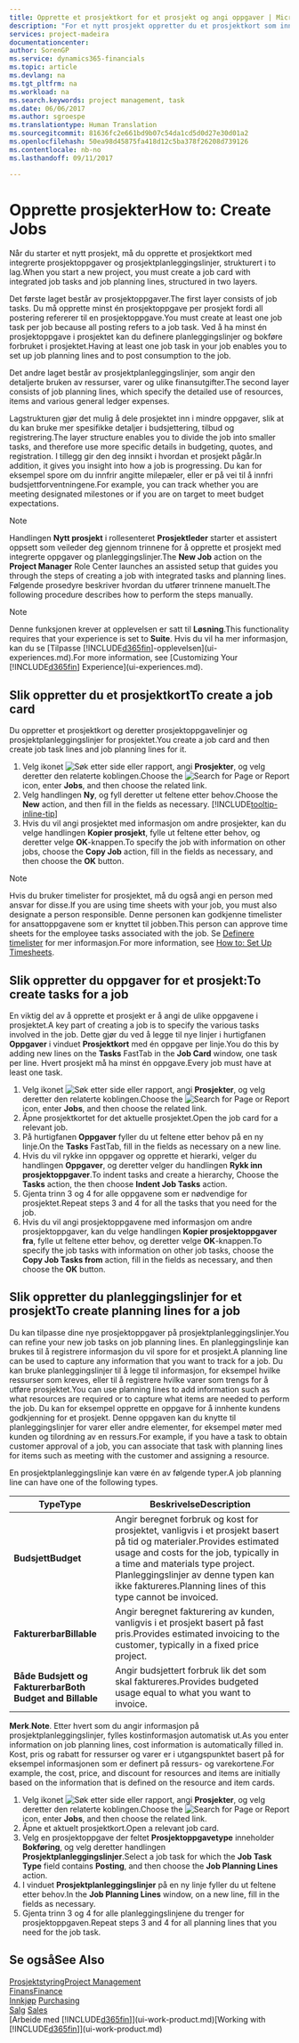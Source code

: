 ```yaml
---
title: Opprette et prosjektkort for et prosjekt og angi oppgaver | Microsoft-dokumentasjon
description: "For et nytt prosjekt oppretter du et prosjektkort som inneholder prosjektoppgaver og planleggingslinjer, slik at det blir enklere å administrere fremdrift og budsjett."
services: project-madeira
documentationcenter: 
author: SorenGP
ms.service: dynamics365-financials
ms.topic: article
ms.devlang: na
ms.tgt_pltfrm: na
ms.workload: na
ms.search.keywords: project management, task
ms.date: 06/06/2017
ms.author: sgroespe
ms.translationtype: Human Translation
ms.sourcegitcommit: 81636fc2e661bd9b07c54da1cd5d0d27e30d01a2
ms.openlocfilehash: 50ea98d45875fa418d12c5ba378f26208d739126
ms.contentlocale: nb-no
ms.lasthandoff: 09/11/2017

---
```

# <a name="how-to-create-jobs"></a><span data-ttu-id="22949-103">Opprette prosjekter</span><span class="sxs-lookup"><span data-stu-id="22949-103">How to: Create Jobs</span></span>
<span data-ttu-id="22949-104">Når du starter et nytt prosjekt, må du opprette et prosjektkort med integrerte prosjektoppgaver og prosjektplanleggingslinjer, strukturert i to lag.</span><span class="sxs-lookup"><span data-stu-id="22949-104">When you start a new project, you must create a job card with integrated job tasks and job planning lines, structured in two layers.</span></span>  

<span data-ttu-id="22949-105">Det første laget består av prosjektoppgaver.</span><span class="sxs-lookup"><span data-stu-id="22949-105">The first layer consists of job tasks.</span></span> <span data-ttu-id="22949-106">Du må opprette minst én prosjektoppgave per prosjekt fordi all postering refererer til en prosjektoppgave.</span><span class="sxs-lookup"><span data-stu-id="22949-106">You must create at least one job task per job because all posting refers to a job task.</span></span> <span data-ttu-id="22949-107">Ved å ha minst én prosjektoppgave i prosjektet kan du definere planleggingslinjer og bokføre forbruket i prosjektet.</span><span class="sxs-lookup"><span data-stu-id="22949-107">Having at least one job task in your job enables you to set up job planning lines and to post consumption to the job.</span></span>

<span data-ttu-id="22949-108">Det andre laget består av prosjektplanleggingslinjer, som angir den detaljerte bruken av ressurser, varer og ulike finansutgifter.</span><span class="sxs-lookup"><span data-stu-id="22949-108">The second layer consists of job planning lines, which specify the detailed use of resources, items and various general ledger expenses.</span></span>

<span data-ttu-id="22949-109">Lagstrukturen gjør det mulig å dele prosjektet inn i mindre oppgaver, slik at du kan bruke mer spesifikke detaljer i budsjettering, tilbud og registrering.</span><span class="sxs-lookup"><span data-stu-id="22949-109">The layer structure enables you to divide the job into smaller tasks, and therefore use more specific details in budgeting, quotes, and registration.</span></span> <span data-ttu-id="22949-110">I tillegg gir den deg innsikt i hvordan et prosjekt pågår.</span><span class="sxs-lookup"><span data-stu-id="22949-110">In addition, it gives you insight into how a job is progressing.</span></span> <span data-ttu-id="22949-111">Du kan for eksempel spore om du innfrir angitte milepæler, eller er på vei til å innfri budsjettforventningene.</span><span class="sxs-lookup"><span data-stu-id="22949-111">For example, you can track whether you are meeting designated milestones or if you are on target to meet budget expectations.</span></span>

> [!NOTE]  
>   <span data-ttu-id="22949-112">Handlingen **Nytt prosjekt** i rollesenteret **Prosjektleder** starter et assistert oppsett som veileder deg gjennom trinnene for å opprette et prosjekt med integrerte oppgaver og planleggingslinjer.</span><span class="sxs-lookup"><span data-stu-id="22949-112">The **New Job** action on the **Project Manager** Role Center launches an assisted setup that guides you through the steps of creating a job with integrated tasks and planning lines.</span></span> <span data-ttu-id="22949-113">Følgende prosedyre beskriver hvordan du utfører trinnene manuelt.</span><span class="sxs-lookup"><span data-stu-id="22949-113">The following procedure describes how to perform the steps manually.</span></span>

> [!NOTE]  
>   <span data-ttu-id="22949-114">Denne funksjonen krever at opplevelsen er satt til **Løsning**.</span><span class="sxs-lookup"><span data-stu-id="22949-114">This functionality requires that your experience is set to **Suite**.</span></span> <span data-ttu-id="22949-115">Hvis du vil ha mer informasjon, kan du se [Tilpasse [!INCLUDE[d365fin](includes/d365fin_md.md)]-opplevelsen](ui-experiences.md).</span><span class="sxs-lookup"><span data-stu-id="22949-115">For more information, see [Customizing Your [!INCLUDE[d365fin](includes/d365fin_md.md)] Experience](ui-experiences.md).</span></span>

## <a name="to-create-a-job-card"></a><span data-ttu-id="22949-116">Slik oppretter du et prosjektkort</span><span class="sxs-lookup"><span data-stu-id="22949-116">To create a job card</span></span>
<span data-ttu-id="22949-117">Du oppretter et prosjektkort og deretter prosjektoppgavelinjer og prosjektplanleggingslinjer for prosjektet.</span><span class="sxs-lookup"><span data-stu-id="22949-117">You create a job card and then create job task lines and job planning lines for it.</span></span>

1. <span data-ttu-id="22949-118">Velg ikonet ![Søk etter side eller rapport](media/ui-search/search_small.png "Ikonet Søk etter side eller rapport"), angi **Prosjekter**, og velg deretter den relaterte koblingen.</span><span class="sxs-lookup"><span data-stu-id="22949-118">Choose the ![Search for Page or Report](media/ui-search/search_small.png "Search for Page or Report icon") icon, enter **Jobs**, and then choose the related link.</span></span>  
2. <span data-ttu-id="22949-119">Velg handlingen **Ny**, og fyll deretter ut feltene etter behov.</span><span class="sxs-lookup"><span data-stu-id="22949-119">Choose the **New** action, and then fill in the fields as necessary.</span></span> [!INCLUDE[tooltip-inline-tip](includes/tooltip-inline-tip_md.md)]
3. <span data-ttu-id="22949-120">Hvis du vil angi prosjektet med informasjon om andre prosjekter, kan du velge handlingen **Kopier prosjekt**, fylle ut feltene etter behov, og deretter velge **OK**-knappen.</span><span class="sxs-lookup"><span data-stu-id="22949-120">To specify the job with information on other jobs, choose the **Copy Job** action, fill in the fields as necessary, and then choose the **OK** button.</span></span>

> [!NOTE]  
>   <span data-ttu-id="22949-121">Hvis du bruker timelister for prosjektet, må du også angi en person med ansvar for disse.</span><span class="sxs-lookup"><span data-stu-id="22949-121">If you are using time sheets with your job, you must also designate a person responsible.</span></span> <span data-ttu-id="22949-122">Denne personen kan godkjenne timelister for ansattoppgavene som er knyttet til jobben.</span><span class="sxs-lookup"><span data-stu-id="22949-122">This person can approve time sheets for the employee tasks associated with the job.</span></span> <span data-ttu-id="22949-123">Se [Definere timelister](projects-how-setup-time-sheets.md) for mer informasjon.</span><span class="sxs-lookup"><span data-stu-id="22949-123">For more information, see [How to: Set Up Timesheets](projects-how-setup-time-sheets.md).</span></span>

## <a name="to-create-tasks-for-a-job"></a><span data-ttu-id="22949-124">Slik oppretter du oppgaver for et prosjekt:</span><span class="sxs-lookup"><span data-stu-id="22949-124">To create tasks for a job</span></span>
<span data-ttu-id="22949-125">En viktig del av å opprette et prosjekt er å angi de ulike oppgavene i prosjektet.</span><span class="sxs-lookup"><span data-stu-id="22949-125">A key part of creating a job is to specify the various tasks involved in the job.</span></span> <span data-ttu-id="22949-126">Dette gjør du ved å legge til nye linjer i hurtigfanen **Oppgaver** i vinduet **Prosjektkort** med én oppgave per linje.</span><span class="sxs-lookup"><span data-stu-id="22949-126">You do this by adding new lines on the **Tasks** FastTab in the **Job Card** window, one task per line.</span></span> <span data-ttu-id="22949-127">Hvert prosjekt må ha minst én oppgave.</span><span class="sxs-lookup"><span data-stu-id="22949-127">Every job must have at least one task.</span></span>

1. <span data-ttu-id="22949-128">Velg ikonet ![Søk etter side eller rapport](media/ui-search/search_small.png "Ikonet Søk etter side eller rapport"), angi **Prosjekter**, og velg deretter den relaterte koblingen.</span><span class="sxs-lookup"><span data-stu-id="22949-128">Choose the ![Search for Page or Report](media/ui-search/search_small.png "Search for Page or Report icon") icon, enter **Jobs**, and then choose the related link.</span></span>
2. <span data-ttu-id="22949-129">Åpne prosjektkortet for det aktuelle prosjektet.</span><span class="sxs-lookup"><span data-stu-id="22949-129">Open the job card for a relevant job.</span></span>
3. <span data-ttu-id="22949-130">På hurtigfanen **Oppgaver** fyller du ut feltene etter behov på en ny linje.</span><span class="sxs-lookup"><span data-stu-id="22949-130">On the **Tasks** FastTab, fill in the fields as necessary on a new line.</span></span>
4. <span data-ttu-id="22949-131">Hvis du vil rykke inn oppgaver og opprette et hierarki, velger du handlingen **Oppgaver**, og deretter velger du handlingen **Rykk inn prosjektoppgaver**.</span><span class="sxs-lookup"><span data-stu-id="22949-131">To indent tasks and create a hierarchy, Choose the **Tasks** action, the then choose **Indent Job Tasks** action.</span></span>
5. <span data-ttu-id="22949-132">Gjenta trinn 3 og 4 for alle oppgavene som er nødvendige for prosjektet.</span><span class="sxs-lookup"><span data-stu-id="22949-132">Repeat steps 3 and 4 for all the tasks that you need for the job.</span></span>
6. <span data-ttu-id="22949-133">Hvis du vil angi prosjektoppgavene med informasjon om andre prosjektoppgaver, kan du velge handlingen **Kopier prosjektoppgaver fra**, fylle ut feltene etter behov, og deretter velge **OK**-knappen.</span><span class="sxs-lookup"><span data-stu-id="22949-133">To specify the job tasks with information on other job tasks, choose the **Copy Job Tasks from** action, fill in the fields as necessary, and then choose the **OK** button.</span></span>

## <a name="to-create-planning-lines-for-a-job"></a><span data-ttu-id="22949-134">Slik oppretter du planleggingslinjer for et prosjekt</span><span class="sxs-lookup"><span data-stu-id="22949-134">To create planning lines for a job</span></span>
<span data-ttu-id="22949-135">Du kan tilpasse dine nye prosjektoppgaver på prosjektplanleggingslinjer.</span><span class="sxs-lookup"><span data-stu-id="22949-135">You can refine your new job tasks on job planning lines.</span></span> <span data-ttu-id="22949-136">En planleggingslinje kan brukes til å registrere informasjon du vil spore for et prosjekt.</span><span class="sxs-lookup"><span data-stu-id="22949-136">A planning line can be used to capture any information that you want to track for a job.</span></span> <span data-ttu-id="22949-137">Du kan bruke planleggingslinjer til å legge til informasjon, for eksempel hvilke ressurser som kreves, eller til å registrere hvilke varer som trengs for å utføre prosjektet.</span><span class="sxs-lookup"><span data-stu-id="22949-137">You can use planning lines to add information such as what resources are required or to capture what items are needed to perform the job.</span></span> <span data-ttu-id="22949-138">Du kan for eksempel opprette en oppgave for å innhente kundens godkjenning for et prosjekt. Denne oppgaven kan du knytte til planleggingslinjer for varer eller andre elementer, for eksempel møter med kunden og tilordning av en ressurs.</span><span class="sxs-lookup"><span data-stu-id="22949-138">For example, if you have a task to obtain customer approval of a job, you can associate that task with planning lines for items such as meeting with the customer and assigning a resource.</span></span>  

<span data-ttu-id="22949-139">En prosjektplanleggingslinje kan være én av følgende typer.</span><span class="sxs-lookup"><span data-stu-id="22949-139">A job planning line can have one of the following types.</span></span>  

| <span data-ttu-id="22949-140">Type</span><span class="sxs-lookup"><span data-stu-id="22949-140">Type</span></span> | <span data-ttu-id="22949-141">Beskrivelse</span><span class="sxs-lookup"><span data-stu-id="22949-141">Description</span></span> |
| --- | --- |
| <span data-ttu-id="22949-142">**Budsjett**</span><span class="sxs-lookup"><span data-stu-id="22949-142">**Budget**</span></span> |<span data-ttu-id="22949-143">Angir beregnet forbruk og kost for prosjektet, vanligvis i et prosjekt basert på tid og materialer.</span><span class="sxs-lookup"><span data-stu-id="22949-143">Provides estimated usage and costs for the job, typically in a time and materials type project.</span></span> <span data-ttu-id="22949-144">Planleggingslinjer av denne typen kan ikke faktureres.</span><span class="sxs-lookup"><span data-stu-id="22949-144">Planning lines of this type cannot be invoiced.</span></span> |
| <span data-ttu-id="22949-145">**Fakturerbar**</span><span class="sxs-lookup"><span data-stu-id="22949-145">**Billable**</span></span> |<span data-ttu-id="22949-146">Angir beregnet fakturering av kunden, vanligvis i et prosjekt basert på fast pris.</span><span class="sxs-lookup"><span data-stu-id="22949-146">Provides estimated invoicing to the customer, typically in a fixed price project.</span></span> |
| <span data-ttu-id="22949-147">**Både Budsjett og Fakturerbar**</span><span class="sxs-lookup"><span data-stu-id="22949-147">**Both Budget and Billable**</span></span> |<span data-ttu-id="22949-148">Angir budsjettert forbruk lik det som skal faktureres.</span><span class="sxs-lookup"><span data-stu-id="22949-148">Provides budgeted usage equal to what you want to invoice.</span></span> |

<span data-ttu-id="22949-149">**Merk**.</span><span class="sxs-lookup"><span data-stu-id="22949-149">**Note**.</span></span> <span data-ttu-id="22949-150">Etter hvert som du angir informasjon på prosjektplanleggingslinjer, fylles kostinformasjon automatisk ut.</span><span class="sxs-lookup"><span data-stu-id="22949-150">As you enter information on job planning lines, cost information is automatically filled in.</span></span> <span data-ttu-id="22949-151">Kost, pris og rabatt for ressurser og varer er i utgangspunktet basert på for eksempel informasjonen som er definert på ressurs- og varekortene.</span><span class="sxs-lookup"><span data-stu-id="22949-151">For example, the cost, price, and discount for resources and items are initially based on the information that is defined on the resource and item cards.</span></span>

1. <span data-ttu-id="22949-152">Velg ikonet ![Søk etter side eller rapport](media/ui-search/search_small.png "Ikonet Søk etter side eller rapport"), angi **Prosjekter**, og velg deretter den relaterte koblingen.</span><span class="sxs-lookup"><span data-stu-id="22949-152">Choose the ![Search for Page or Report](media/ui-search/search_small.png "Search for Page or Report icon") icon, enter **Jobs**, and then choose the related link.</span></span>
2. <span data-ttu-id="22949-153">Åpne et aktuelt prosjektkort.</span><span class="sxs-lookup"><span data-stu-id="22949-153">Open a relevant job card.</span></span>
3. <span data-ttu-id="22949-154">Velg en prosjektoppgave der feltet **Prosjektoppgavetype** inneholder **Bokføring**, og velg deretter handlingen **Prosjektplanleggingslinjer**.</span><span class="sxs-lookup"><span data-stu-id="22949-154">Select a job task for which the **Job Task Type** field contains **Posting**, and then choose the **Job Planning Lines** action.</span></span>  
4. <span data-ttu-id="22949-155">I vinduet **Prosjektplanleggingslinjer** på en ny linje fyller du ut feltene etter behov.</span><span class="sxs-lookup"><span data-stu-id="22949-155">In the **Job Planning Lines** window, on a new line, fill in the fields as necessary.</span></span>
5. <span data-ttu-id="22949-156">Gjenta trinn 3 og 4 for alle planleggingslinjene du trenger for prosjektoppgaven.</span><span class="sxs-lookup"><span data-stu-id="22949-156">Repeat steps 3 and 4 for all planning lines that you need for the job task.</span></span>

## <a name="see-also"></a><span data-ttu-id="22949-157">Se også</span><span class="sxs-lookup"><span data-stu-id="22949-157">See Also</span></span>
[<span data-ttu-id="22949-158">Prosjektstyring</span><span class="sxs-lookup"><span data-stu-id="22949-158">Project Management</span></span>](projects-manage-projects.md)  
[<span data-ttu-id="22949-159">Finans</span><span class="sxs-lookup"><span data-stu-id="22949-159">Finance</span></span>](finance.md)  
<span data-ttu-id="22949-160">[Innkjøp](purchasing-manage-purchasing.md)       </span><span class="sxs-lookup"><span data-stu-id="22949-160">[Purchasing](purchasing-manage-purchasing.md)       </span></span>  
<span data-ttu-id="22949-161">[Salg](sales-manage-sales.md)    </span><span class="sxs-lookup"><span data-stu-id="22949-161">[Sales](sales-manage-sales.md)    </span></span>  
<span data-ttu-id="22949-162">[Arbeide med [!INCLUDE[d365fin](includes/d365fin_md.md)]](ui-work-product.md)</span><span class="sxs-lookup"><span data-stu-id="22949-162">[Working with [!INCLUDE[d365fin](includes/d365fin_md.md)]](ui-work-product.md)</span></span>  

